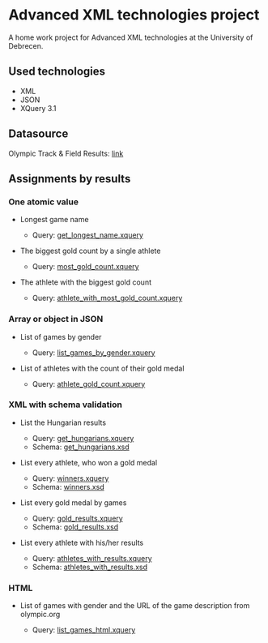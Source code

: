 # Advanced XML technologies project

A home work project for Advanced XML technologies at the University of Debrecen.

## Used technologies

* XML
* JSON
* XQuery 3.1

## Datasource

Olympic Track & Field Results: [link](https://www.kaggle.com/jayrav13/olympic-track-field-results?select=results.json)

## Assignments by results

### One atomic value

* Longest game name
    * Query: [get_longest_name.xquery](get_longest_name.xquery)

* The biggest gold count by a single athlete
    * Query: [most_gold_count.xquery](most_gold_count.xquery)

* The athlete with the biggest gold count
    * Query: [athlete_with_most_gold_count.xquery](athlete_with_most_gold_count.xquery)

### Array or object in JSON

* List of games by gender
    * Query: [list_games_by_gender.xquery](list_games_by_gender.xquery)

* List of athletes with the count of their gold medal
    * Query: [athlete_gold_count.xquery](athlete_gold_count.xquery)

### XML with schema validation

* List the Hungarian results
    * Query: [get_hungarians.xquery](get_hungarians.xquery)
    * Schema: [get_hungarians.xsd](get_hungarians.xsd)

* List every athlete, who won a gold medal
    * Query: [winners.xquery](winners.xquery)
    * Schema: [winners.xsd](winners.xsd)

* List every gold medal by games
    * Query: [gold_results.xquery](gold_results.xquery)
    * Schema: [gold_results.xsd](gold_results.xsd)

* List every athlete with his/her results
    * Query: [athletes_with_results.xquery](athletes_with_results.xquery)
    * Schema: [athletes_with_results.xsd](athletes_with_results.xsd)

### HTML

* List of games with gender and the URL of the game description from olympic.org

    * Query: [list_games_html.xquery](list_games_html.xquery)
